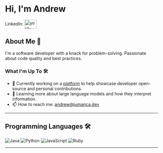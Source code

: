 
# Hi, I'm Andrew

LinkedIn:
<a href="https://www.linkedin.com/in/andrew-jumanca/" target="_blank"><img align="center" src="https://raw.githubusercontent.com/rahuldkjain/github-profile-readme-generator/master/src/images/icons/Social/linked-in-alt.svg" alt="your-linkedin-profile" height="30" width="40" /></a>
&nbsp;

## About Me 🚀

I'm a software developer with a knack for problem-solving. Passionate about code quality and best practices.

### What I'm Up To 🛠️

- 🔭 Currently working on a [platform](https://gitreps.com) to help showcase developer open-source and personal contributions.
- 🌱 Learning more about large language models and how they interpret information.
- 📫 How to reach me: [andrew@jumanca.dev](mailto:andrew@jumanca.dev)

---

## Programming Languages 🛠️
![Java](https://img.shields.io/badge/java-%23ED8B00.svg?style=for-the-badge&logo=openjdk&logoColor=white)
![Python](https://img.shields.io/badge/python-3670A0?style=for-the-badge&logo=python&logoColor=ffdd54)
![JavaScript](https://img.shields.io/badge/javascript-%23323330.svg?style=for-the-badge&logo=javascript&logoColor=%23F7DF1E)
![Ruby](https://img.shields.io/badge/ruby-%23CC342D.svg?style=for-the-badge&logo=ruby&logoColor=white)

---
